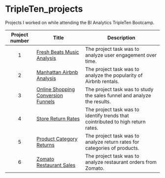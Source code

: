 # TripleTen_projects
Projects I worked on while attending the BI Analytics TripleTen Bootcamp.


| Project number | Title | Description |
| :-----------: | ----------- |----------- |
| 1 | [Fresh Beats Music Analysis](https://docs.google.com/document/d/1to0bHsgagk-qXNeKWnZ5kqnAnhI-3MOQhU9gtYnCBBE/edit?usp=sharing)| The project task was to analyze user engagement over time. |
| 2 | [Manhattan Airbnb Analysis](https://docs.google.com/spreadsheets/d/1riZVHwWy2WGLb3fXThufOyaeUrQQxNQ20VfMpzNFWPg/edit?gid=1577531681#gid=1577531681) | The project task was to analyze the popularity of Airbnb rentals. |
| 3 | [Online Shopping Conversion Funnels](https://docs.google.com/spreadsheets/d/1TF8-8SaCV3wdS8pf5cdZqF1p9PcnLIUvkyR8NRiRzGI/edit?gid=1002928191#gid=1002928191) | The project task was to study the sales funnel and analyze the results. |
| 4 | [Store Return Rates](https://public.tableau.com/app/profile/makynna.green/viz/Sprint4_17424316170640/ProfitReturnRatebyState) | The project task was to identify trends that cointributed to high return rates. |
| 5 | [Product Category Returns](https://public.tableau.com/app/profile/makynna.green/viz/Book11_17440696193460/Story) | The project task was to analyze return rates for categories of products. |
| 6 | [Zomato Restaurant Sales](https://drive.google.com/file/d/1r32tYiNXVsLtP7srmYKUE8FoVCLXJjbN/view?usp=sharing) | The project task was to analyze restaurant orders from Zomato. |
